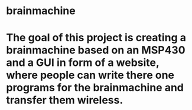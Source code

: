 # brainmachine
# The goal of this project is creating a brainmachine based on an MSP430 and a GUI in form of a website, where people can write there one programs for the brainmachine and transfer them wireless.
